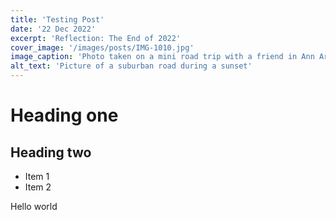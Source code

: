 ```yaml
---
title: 'Testing Post'
date: '22 Dec 2022'
excerpt: 'Reflection: The End of 2022'
cover_image: '/images/posts/IMG-1010.jpg'
image_caption: 'Photo taken on a mini road trip with a friend in Ann Arbor, MI.'
alt_text: 'Picture of a suburban road during a sunset'
---
```

# Heading one
## Heading two

* Item 1
* Item 2

Hello world